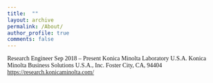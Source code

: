 ```yaml
---
title:  ""
layout: archive
permalink: /About/
author_profile: true
comments: false
---
```


<span style="font-family:Times New Roman; font-size:1 em;"> Research Engineer </span>
<span style="font-family:Times New Roman; font-size:1 em;"> Sep 2018 – Present </span>
<span style="font-family:Times New Roman; font-size:1 em;"> Konica Minolta Laboratory U.S.A. </span>
<span style="font-family:Times New Roman; font-size:1 em;"> Konica Minolta Business Solutions U.S.A., Inc. </span>
<span style="font-family:Times New Roman; font-size:1 em;"> Foster City, CA, 94404 </span>
<span style="font-family:Times New Roman; font-size:1 em;"> https://research.konicaminolta.com/</span>




